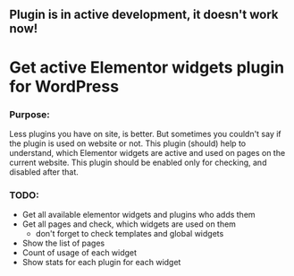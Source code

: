 ## Plugin is in active development, it doesn't work now!

# Get active Elementor widgets plugin for WordPress

### Purpose:
Less plugins you have on site, is better. But sometimes you couldn't say if the plugin is used on website or not.
This plugin (should) help to understand, which Elementor widgets are active and used on pages on the current website.
This plugin should be enabled only for checking, and disabled after that.

### TODO:
* Get all available elementor widgets and plugins who adds them
* Get all pages and check, which widgets are used on them
  * don't forget to check templates and global widgets
* Show the list of pages
* Count of usage of each widget
* Show stats for each plugin for each widget
